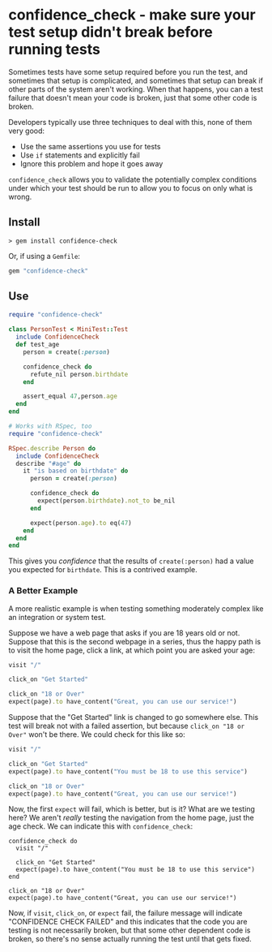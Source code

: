 # confidence\_check - make sure your test setup didn't break before running tests

Sometimes tests have some setup required before you run the test, and sometimes that setup is complicated, and sometimes that
setup can break if other parts of the system aren't working.  When that happens, you can a test failure that doesn't mean your
code is broken, just that some other code is broken.

Developers typically use three techniques to deal with this, none of them very good:

* Use the same assertions you use for tests
* Use `if` statements and explicitly fail
* Ignore this problem and hope it goes away

`confidence_check` allows you to validate the potentially complex conditions under which your test should be run to allow you to
focus on only what is wrong.

## Install

```
> gem install confidence-check
```

Or, if using a `Gemfile`:

```ruby
gem "confidence-check"
```

## Use

```ruby
require "confidence-check"

class PersonTest < MiniTest::Test
  include ConfidenceCheck
  def test_age
    person = create(:person)

    confidence_check do
      refute_nil person.birthdate
    end

    assert_equal 47,person.age
  end
end

# Works with RSpec, too
require "confidence-check"

RSpec.describe Person do
  include ConfidenceCheck
  describe "#age" do
    it "is based on birthdate" do
      person = create(:person)

      confidence_check do
        expect(person.birthdate).not_to be_nil
      end

      expect(person.age).to eq(47)
    end
  end
end
```

This gives you *confidence* that the results of `create(:person)` had a value you expected for `birthdate`.  This is a contrived
example.

### A Better Example

A more realistic example is when testing something moderately complex like an integration or system test.

Suppose we have a web page that asks if you are 18 years old or not.  Suppose that this is the second webpage in a series, thus
the happy path is to visit the home page, click a link, at which point you are asked your age:

```ruby
visit "/"

click_on "Get Started"

click_on "18 or Over"
expect(page).to have_content("Great, you can use our service!")
```

Suppose that the "Get Started" link is changed to go somewhere else.  This test will break not with a failed assertion, but
because `click_on "18 or Over"` won't be there.  We could check for this like so:

```ruby
visit "/"

click_on "Get Started"
expect(page).to have_content("You must be 18 to use this service")

click_on "18 or Over"
expect(page).to have_content("Great, you can use our service!")
```

Now, the first `expect` will fail, which is better, but is it?  What are we testing here? We aren't *really* testing the
navigation from the home page, just the age check.  We can indicate this with `confidence_check`:

```
confidence_check do
  visit "/"

  click_on "Get Started"
  expect(page).to have_content("You must be 18 to use this service")
end

click_on "18 or Over"
expect(page).to have_content("Great, you can use our service!")
```

Now, if `visit`, `click_on`, or `expect` fail, the failure message will indicate "CONFIDENCE CHECK FAILED" and this indicates
that the code you are testing is not necessarily broken, but that some other dependent code is broken, so there's no sense
actually running the test until that gets fixed.
